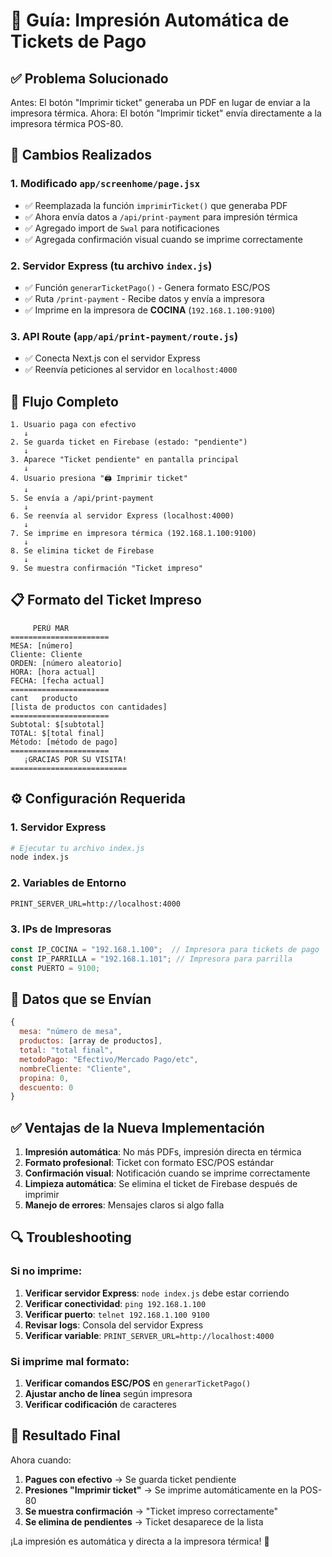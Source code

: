 # 🧾 Guía: Impresión Automática de Tickets de Pago

## ✅ **Problema Solucionado**

Antes: El botón "Imprimir ticket" generaba un PDF en lugar de enviar a la impresora térmica.
Ahora: El botón "Imprimir ticket" envía directamente a la impresora térmica POS-80.

## 🔧 **Cambios Realizados**

### 1. **Modificado `app/screenhome/page.jsx`**
- ✅ Reemplazada la función `imprimirTicket()` que generaba PDF
- ✅ Ahora envía datos a `/api/print-payment` para impresión térmica
- ✅ Agregado import de `Swal` para notificaciones
- ✅ Agregada confirmación visual cuando se imprime correctamente

### 2. **Servidor Express (tu archivo `index.js`)**
- ✅ Función `generarTicketPago()` - Genera formato ESC/POS
- ✅ Ruta `/print-payment` - Recibe datos y envía a impresora
- ✅ Imprime en la impresora de **COCINA** (`192.168.1.100:9100`)

### 3. **API Route (`app/api/print-payment/route.js`)**
- ✅ Conecta Next.js con el servidor Express
- ✅ Reenvía peticiones al servidor en `localhost:4000`

## 🚀 **Flujo Completo**

```
1. Usuario paga con efectivo
   ↓
2. Se guarda ticket en Firebase (estado: "pendiente")
   ↓
3. Aparece "Ticket pendiente" en pantalla principal
   ↓
4. Usuario presiona "🖨️ Imprimir ticket"
   ↓
5. Se envía a /api/print-payment
   ↓
6. Se reenvía al servidor Express (localhost:4000)
   ↓
7. Se imprime en impresora térmica (192.168.1.100:9100)
   ↓
8. Se elimina ticket de Firebase
   ↓
9. Se muestra confirmación "Ticket impreso"
```

## 📋 **Formato del Ticket Impreso**

```
     PERÚ MAR
======================
MESA: [número]
Cliente: Cliente
ORDEN: [número aleatorio]
HORA: [hora actual]
FECHA: [fecha actual]
======================
cant   producto
[lista de productos con cantidades]
======================
Subtotal: $[subtotal]
TOTAL: $[total final]
Método: [método de pago]
======================
   ¡GRACIAS POR SU VISITA!
==========================
```

## ⚙️ **Configuración Requerida**

### 1. **Servidor Express**
```bash
# Ejecutar tu archivo index.js
node index.js
```

### 2. **Variables de Entorno**
```env
PRINT_SERVER_URL=http://localhost:4000
```

### 3. **IPs de Impresoras**
```javascript
const IP_COCINA = "192.168.1.100";  // Impresora para tickets de pago
const IP_PARRILLA = "192.168.1.101"; // Impresora para parrilla
const PUERTO = 9100;
```

## 🎯 **Datos que se Envían**

```javascript
{
  mesa: "número de mesa",
  productos: [array de productos],
  total: "total final",
  metodoPago: "Efectivo/Mercado Pago/etc",
  nombreCliente: "Cliente",
  propina: 0,
  descuento: 0
}
```

## ✅ **Ventajas de la Nueva Implementación**

1. **Impresión automática**: No más PDFs, impresión directa en térmica
2. **Formato profesional**: Ticket con formato ESC/POS estándar
3. **Confirmación visual**: Notificación cuando se imprime correctamente
4. **Limpieza automática**: Se elimina el ticket de Firebase después de imprimir
5. **Manejo de errores**: Mensajes claros si algo falla

## 🔍 **Troubleshooting**

### Si no imprime:
1. **Verificar servidor Express**: `node index.js` debe estar corriendo
2. **Verificar conectividad**: `ping 192.168.1.100`
3. **Verificar puerto**: `telnet 192.168.1.100 9100`
4. **Revisar logs**: Consola del servidor Express
5. **Verificar variable**: `PRINT_SERVER_URL=http://localhost:4000`

### Si imprime mal formato:
1. **Verificar comandos ESC/POS** en `generarTicketPago()`
2. **Ajustar ancho de línea** según impresora
3. **Verificar codificación** de caracteres

## 🎉 **Resultado Final**

Ahora cuando:
1. **Pagues con efectivo** → Se guarda ticket pendiente
2. **Presiones "Imprimir ticket"** → Se imprime automáticamente en la POS-80
3. **Se muestra confirmación** → "Ticket impreso correctamente"
4. **Se elimina de pendientes** → Ticket desaparece de la lista

¡La impresión es automática y directa a la impresora térmica! 🎯
